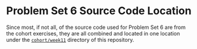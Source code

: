 # Problem Set 6 Source Code Location

Since most, if not all, of the source code used for Problem Set 6 are from the cohort exercises, they are all combined and located in one location under the [`cohort/week11`](../../cohort/week11) directory of this repository.